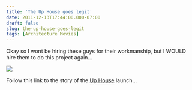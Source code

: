 ```yaml
---
title: 'The Up House goes legit'
date: 2011-12-13T17:44:00.000-07:00
draft: false
slug: the-up-house-goes-legit
tags: [Architecture Movies]
---
```


Okay so I wont be hiring these guys for their workmanship, but I WOULD hire them to do this project again...  
  

![](http://3.bp.blogspot.com/-7OjvdLFGoa8/Tufxn0wwAHI/http://www.mymodernmet.com/profiles/blogs/upinspired-floating-house-14)

  
Follow this link to the story of the [Up House](http://www.mymodernmet.com/profiles/blogs/upinspired-floating-house-14) launch...